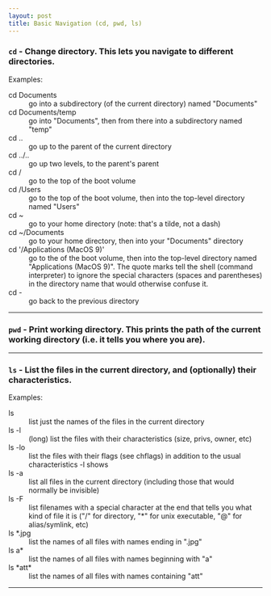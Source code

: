 ```yaml
---
layout: post
title: Basic Navigation (cd, pwd, ls) 
---
```


### __`cd`__ - Change directory. This lets you navigate to different directories.

Examples:

<dl>
  <dt class="code">cd Documents</dt>
  <dd>go into a subdirectory (of the current directory) named "Documents"</dd>

  <dt class="code">cd Documents/temp</dt>
  <dd>go into "Documents", then from there into a subdirectory named "temp"</dd>

  <dt class="code">cd ..</dt>
  <dd>go up to the parent of the current directory</dd>

  <dt class="code">cd ../..</dt>
  <dd>go up two levels, to the parent's parent</dd>

  <dt class="code">cd /</dt>
  <dd>go to the top of the boot volume</dd>

  <dt class="code">cd /Users</dt>
  <dd>go to the top of the boot volume, then into the top-level directory named "Users"</dd>

  <dt class="code">cd ~<dt>
  <dd>go to your home directory (note: that's a tilde, not a dash)</dd>

  <dt class="code">cd ~/Documents</dt>
  <dd>go to your home directory, then into your "Documents" directory</dd>

  <dt class="code">cd '/Applications (MacOS 9)'</dt>
  <dd>go to the of the boot volume, then into the top-level directory named "Applications (MacOS 9)". The quote marks tell the shell (command interpreter) to ignore the special characters (spaces and parentheses) in the directory name that would otherwise confuse it.</dd>

  <dt class="code">cd -</dt>
  <dd>go back to the previous directory</dd>
</dl>

---

### __`pwd`__ - Print working directory. This prints the path of the current working directory (i.e. it tells you where you are).

---

### __`ls`__ - List the files in the current directory, and (optionally) their characteristics.

Examples:

<dl>
  <dt class="code">ls</dt>
  <dd>list just the names of the files in the current directory</dd>

  <dt class="code">ls -l</dt>
  <dd>(long) list the files with their characteristics (size, privs, owner, etc)</dd>

  <dt class="code">ls -lo</dt>
  <dd>list the files with their flags (see chflags) in addition to the usual characteristics -l shows</dd>

  <dt class="code">ls -a</dt>
  <dd>list all files in the current directory (including those that would normally be invisible)</dd>

  <dt class="code">ls -F</dt>
  <dd>list filenames with a special character at the end that tells you what kind of file it is ("/" for directory, "*" for unix executable, "@" for alias/symlink, etc)</dd>

  <dt class="code">ls *.jpg</dt>
  <dd>list the names of all files with names ending in ".jpg"</dd>

  <dt class="code">ls a*</dt>
  <dd>list the names of all files with names beginning with "a"</dd>

  <dt class="code">ls *att*</dt>
  <dd>list the names of all files with names containing "att"</dd>
</dl>

---
